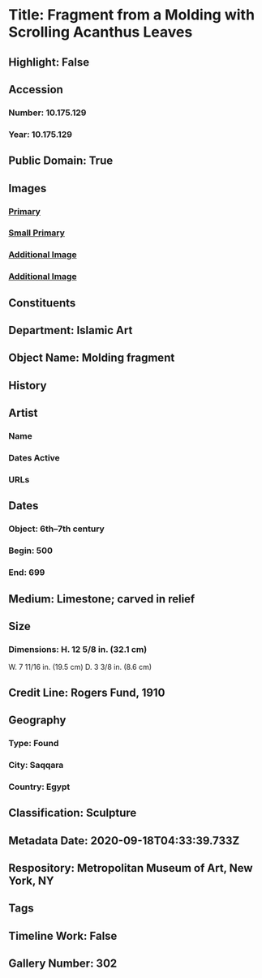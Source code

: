 # Title: Fragment from a Molding with Scrolling Acanthus Leaves
## Highlight: False
## Accession
### Number: 10.175.129
### Year: 10.175.129
## Public Domain: True
## Images
### [Primary](https://images.metmuseum.org/CRDImages/is/original/10.175.129.JPG)
### [Small Primary](https://images.metmuseum.org/CRDImages/is/web-large/10.175.129.JPG)
### [Additional Image](https://images.metmuseum.org/CRDImages/is/original/9498a.jpg)
### [Additional Image](https://images.metmuseum.org/CRDImages/is/original/sf10-175-129s1.jpg)
## Constituents
## Department: Islamic Art
## Object Name: Molding fragment
## History
## Artist
### Name
### Dates Active
### URLs
## Dates
### Object: 6th–7th century
### Begin: 500
### End: 699
## Medium: Limestone; carved in relief
## Size
### Dimensions: H. 12 5/8 in. (32.1 cm)
W. 7 11/16 in. (19.5 cm)
D. 3 3/8 in. (8.6 cm)
## Credit Line: Rogers Fund, 1910
## Geography
### Type: Found
### City: Saqqara
### Country: Egypt
## Classification: Sculpture
## Metadata Date: 2020-09-18T04:33:39.733Z
## Respository: Metropolitan Museum of Art, New York, NY
## Tags
## Timeline Work: False
## Gallery Number: 302